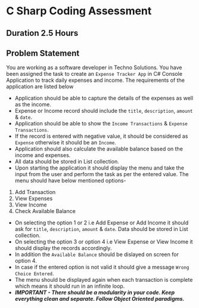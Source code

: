 # C Sharp Coding Assessment

## Duration 2.5 Hours

## Problem Statement

You are working as a software developer in Techno Solutions. You have been assigned the task to create an `Expense Tracker App` in C# Console Application to track daily expenses and income. The requirements of the application are listed below

- Application should be able to capture the details of the expenses as well as the income.
- Expense or Income record should include the `title`, `description`, `amount` & `date`.
- Application should be able to show the `Income Transactions` & `Expense Transactions`.
- If the record is entered with negative value, it should be considered as `Expense` otherwise it should be an `Income`.
- Application should also calculate the available balance based on the income and expenses.
- All data should be stored in List collection.
- Upon starting the application it should display the menu and take the input from the user and perform the task as per the entered value. The menu should have below mentioned options-
1. Add Transaction
2. View Expenses
3. View Income
4. Check Available Balance
- On selecting the option 1 or 2 i.e Add Expense or Add Income it should ask for `title`, `description`, `amount` & `date`. Data should be stored in List collection.
- On selecting the option 3 or option 4 i.e View Expense or View Income it should display the records accordingly.
- In addition the `Available Balance` should be dislayed on screen for option 4.
- In case if the entered option is not valid it should give a message `Wrong Choice Entered`.
- The menu should be displayed again when each transaction is complete which means it should run in an infinite loop.
- ***IMPORTANT - There should be a modularity in your code. Keep everything clean and separate. Follow Object Oriented paradigms.***
